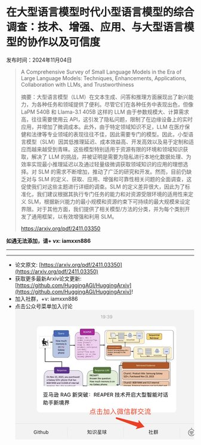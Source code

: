 # 在大型语言模型时代小型语言模型的综合调查：技术、增强、应用、与大型语言模型的协作以及可信度
发布时间：2024年11月04日


> A Comprehensive Survey of Small Language Models in the Era of Large Language Models: Techniques, Enhancements, Applications, Collaboration with LLMs, and Trustworthiness
>
> 摘要：大型语言模型（LLM）在文本生成、问答和推理方面展现出了新兴能力，为各种任务和领域提供了便利。尽管它们在各种任务中表现出色，但像 LaPM 540B 和 Llama-3.1 405B 这样的 LLM 由于参数规模大、计算需求高，往往需要使用云 API，这引发了隐私问题，限制了在边缘设备上的实时应用，并增加了微调成本。此外，由于特定领域知识不足，LLM 在医疗保健和法律等专业领域的表现往往不佳，因此需要专门的模型。因此，小型语言模型（SLM）因其低推理延迟、成本效益高、开发高效以及易于定制和适应而越来越受到青睐。这些模型特别适用于资源有限的环境和领域知识获取，解决了 LLM 的挑战，并被证明是需要为隐私进行本地化数据处理、为效率实现最小推理延迟以及通过轻量级微调获取领域知识的应用的理想选择。对 SLM 的需求不断增加，推动了广泛的研究和开发。然而，目前仍缺乏对与 SLM 的定义、获取、应用、增强和可靠性相关问题的全面调查，这促使我们对这些主题进行详细的调查。SLM 的定义差异很大，因此为了标准化，我们建议根据其执行专门任务的能力和对资源受限环境的适用性来定义 SLM，根据新兴能力的最小规模和资源约束下可持续的最大规模来设定界限。对于其他方面，我们提供了相关模型/方法的分类，并为每个类别开发了通用框架，以有效增强和利用 SLM。
>
> https://arxiv.org/pdf/2411.03350

**如遇无法添加，请+ vx: iamxxn886**
<hr />


<hr />

- 论文原文: [https://arxiv.org/pdf/2411.03350](https://arxiv.org/pdf/2411.03350)
- 获取更多最新Arxiv论文更新: [https://github.com/HuggingAGI/HuggingArxiv](https://github.com/HuggingAGI/HuggingArxiv)!
- 加入社群，+v: iamxxn886
- 点击公众号菜单加入讨论
![](https://raw.githubusercontent.com/HuggingAGI/wx_assets/main/2024/07/31/1722434818326-94339e92-22f1-4472-9d27-fed232f70b5d.jpeg)